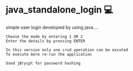 # java_standalone_login :computer:

simple user login developed by using java....

    Choose the mode by entering 1 OR 2
    Enter the details by pressing ENTER
    
    In this version only one crud operation can be excuted 
    To execute more re-run the application
    
    Used jBrycpt for password hashing 
   
